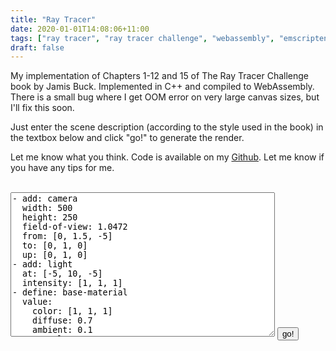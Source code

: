 ```yaml
---
title: "Ray Tracer"
date: 2020-01-01T14:08:06+11:00
tags: ["ray tracer", "ray tracer challenge", "webassembly", "emscripten", "C++"]
draft: false
---
```


My implementation of Chapters 1-12 and 15 of The Ray Tracer Challenge book by Jamis Buck. Implemented in C++ and compiled to WebAssembly. There is a small bug where I get OOM error on very large canvas sizes, but I'll fix this soon.

Just enter the scene description (according to the style used in the book) in the textbox below and click "go!" to generate the render.

Let me know what you think. Code is available on my <a href="https://github.com/bezdomniy/graphics/tree/master/rayTracer">Github</a>. Let me know if you have any tips for me.

<!DOCTYPE HTML>
<html>
<script id="jsscript" src="/js/RayTracer.wasm.js"></script>
<body>
    <br>
<textarea rows=15 cols=50 id="sceneTextArea">
- add: camera
  width: 500
  height: 250
  field-of-view: 1.0472
  from: [0, 1.5, -5]
  to: [0, 1, 0]
  up: [0, 1, 0]
- add: light
  at: [-5, 10, -5]
  intensity: [1, 1, 1]
- define: base-material
  value:
    color: [1, 1, 1]
    diffuse: 0.7
    ambient: 0.1
    specular: 0.3
    shininess: 200
- define: blue-material
  extend: base-material
  value:
    color: [0.537, 0.831, 0.914]
    # reflective: 0.2
    transparency: 0.8
    refractive-index: 1.52
- define: pink-material
  extend: base-material
  value:
    color: [1, 0.42, 0.7]
- define: standard-transform
  value:
    - [scale, 0.5, 0.5, 0.5]
    - [translate, 1, -1, 1]
- define: dalmatian-material
  value:
    pattern:
      type: checkers
      perturbed: 0.5
      colors:
        - [0.898039215686275, 0.156862745098039, 0.156862745098039]
        - [1, 1, 1]
      transform:
        - [scale, 0.25, 0.25, 0.25]
    diffuse: 0.7
    ambient: 0.1
- define: hippy-material
  value:
    pattern:
      type: blended
      perturbed: 0.1
      patterns:
        - type: stripes
          perturbed: 0.1
          colors:
            - [0.0941176470588235, 0.690196078431373, 0.862745098039216]
            - [0.87843137254902, 0.709803921568627, 0.4]
          transform:
            - [scale, 0.25, 0.25, 0.25]
        - type: stripes
          perturbed: 0.1
          colors:
            - [0.0196078431372549, 0.403921568627451, 0.325490196078431]
            - [0.898039215686275, 0.156862745098039, 0.156862745098039]
          transform:
            - [rotate-y, 1.5708]
            - [scale, 0.25, 0.25, 0.25]
    diffuse: 0.7
    ambient: 0.1
- add: sphere
  material: dalmatian-material
  transform:
    - [rotate-y, 1]
    - [rotate-x, 1]
    - [translate, -0.5, 1, 0.5]
- add: sphere
  material: pink-material
  transform:
    - [scale, 0.5, 0.5, 0.5]
    - [translate, 1.5, 0.5, -0.5]
- add: sphere
  material: blue-material
  transform:
    - [scale, 0.33, 0.33, 0.33]
    - [translate, -1.5, 0.33, -0.75]
- add: plane
  material: hippy-material
  transform:
    - [rotate-x, 1.5708]
    - [translate, 0, 0, 2.5]
- add: plane
  material: hippy-material
</textarea>
<button id="gobutton">go!</button>
<br>
<img id="outImage" />
	<script type="module">
	    import * as Magick from 'https://knicknic.github.io/wasm-imagemagick/magickApi.js';
        var button = document.getElementById("gobutton");
        var textarea = document.getElementById("sceneTextArea");
        button.addEventListener(
            "click", function() {
            Module.runRayTracer(textarea.value);
        let DoMagickCall = async function()
        {
        const outputImage = document.getElementById("outImage");
        const sourceBytes =  await Module.FS.readFile('out.ppm');
        let processedFiles = await Magick.Call([ {'name' : 'out.ppm', 'content' : sourceBytes} ], [ "convert", "out.ppm", "out.png" ]);
        const firstOutputImage = processedFiles[0];
        outputImage.src = URL.createObjectURL(firstOutputImage["blob"]);
        };
        DoMagickCall();
        });
	</script>
	</body>
</html>
